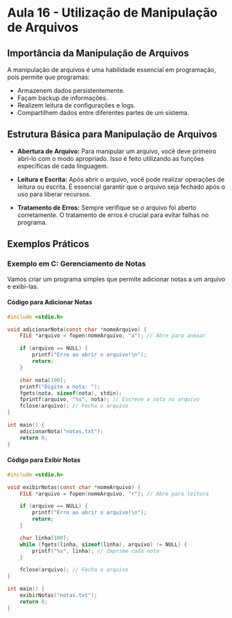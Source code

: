 # Aula 16 - Utilização de Manipulação de Arquivos

## Importância da Manipulação de Arquivos

A manipulação de arquivos é uma habilidade essencial em programação, pois permite que programas:

- Armazenem dados persistentemente.
- Façam backup de informações.
- Realizem leitura de configurações e logs.
- Compartilhem dados entre diferentes partes de um sistema.

## Estrutura Básica para Manipulação de Arquivos

- **Abertura de Arquivo:** Para manipular um arquivo, você deve primeiro abri-lo com o modo apropriado. Isso é feito utilizando as funções específicas de cada linguagem.

- **Leitura e Escrita:** Após abrir o arquivo, você pode realizar operações de leitura ou escrita. É essencial garantir que o arquivo seja fechado após o uso para liberar recursos.

- **Tratamento de Erros:** Sempre verifique se o arquivo foi aberto corretamente. O tratamento de erros é crucial para evitar falhas no programa.

## Exemplos Práticos

### Exemplo em C: Gerenciamento de Notas

Vamos criar um programa simples que permite adicionar notas a um arquivo e exibi-las.

#### Código para Adicionar Notas

```c
#include <stdio.h>

void adicionarNota(const char *nomeArquivo) {
    FILE *arquivo = fopen(nomeArquivo, "a"); // Abre para anexar

    if (arquivo == NULL) {
        printf("Erro ao abrir o arquivo!\n");
        return;
    }

    char nota[100];
    printf("Digite a nota: ");
    fgets(nota, sizeof(nota), stdin);
    fprintf(arquivo, "%s", nota); // Escreve a nota no arquivo
    fclose(arquivo); // Fecha o arquivo
}

int main() {
    adicionarNota("notas.txt");
    return 0;
}
```

#### Código para Exibir Notas

```c
#include <stdio.h>

void exibirNotas(const char *nomeArquivo) {
    FILE *arquivo = fopen(nomeArquivo, "r"); // Abre para leitura

    if (arquivo == NULL) {
        printf("Erro ao abrir o arquivo!\n");
        return;
    }

    char linha[100];
    while (fgets(linha, sizeof(linha), arquivo) != NULL) {
        printf("%s", linha); // Imprime cada nota
    }

    fclose(arquivo); // Fecha o arquivo
}

int main() {
    exibirNotas("notas.txt");
    return 0;
}
```
